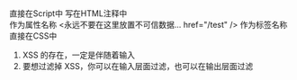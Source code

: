  <script>...永远不要在这里放置不可信数据...</script>     直接在Script中
 <!--...永远不要在这里放置不可信数据...-->               写在HTML注释中
 <div ...永远不要在这里放置不可信数据...=test />         作为属性名称
 <永远不要在这里放置不可信数据... href="/test" />        作为标签名称
 <style>...永远不要在这里放置不可信数据...</style>       直接在CSS中


1. XSS 的存在，一定是伴随着输入
2. 要想过滤掉 XSS，你可以在输入层面过滤，也可以在输出层面过滤
